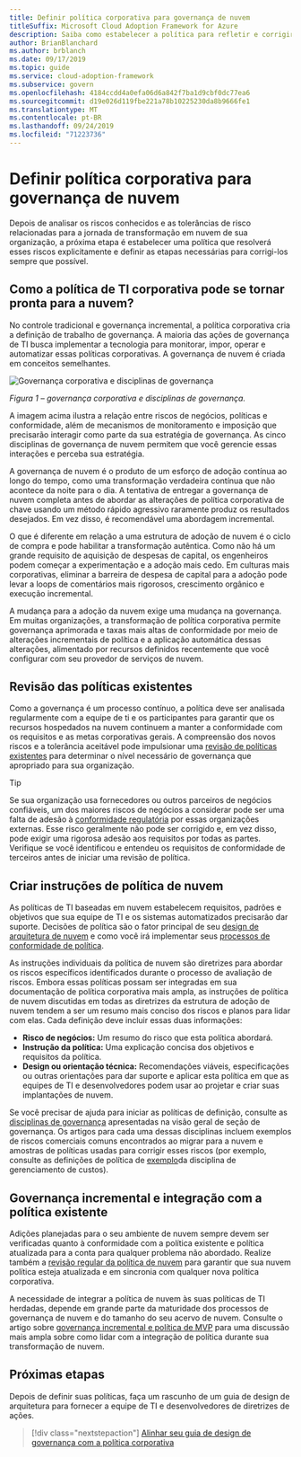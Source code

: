 ```yaml
---
title: Definir política corporativa para governança de nuvem
titleSuffix: Microsoft Cloud Adoption Framework for Azure
description: Saiba como estabelecer a política para refletir e corrigir riscos.
author: BrianBlanchard
ms.author: brblanch
ms.date: 09/17/2019
ms.topic: guide
ms.service: cloud-adoption-framework
ms.subservice: govern
ms.openlocfilehash: 4184ccdd4a0efa06d6a842f7ba1d9cbf0dc77ea6
ms.sourcegitcommit: d19e026d119fbe221a78b10225230da8b9666fe1
ms.translationtype: MT
ms.contentlocale: pt-BR
ms.lasthandoff: 09/24/2019
ms.locfileid: "71223736"
---
```

# <a name="define-corporate-policy-for-cloud-governance"></a>Definir política corporativa para governança de nuvem

Depois de analisar os riscos conhecidos e as tolerâncias de risco relacionadas para a jornada de transformação em nuvem de sua organização, a próxima etapa é estabelecer uma política que resolverá esses riscos explicitamente e definir as etapas necessárias para corrigi-los sempre que possível.

<!-- markdownlint-disable MD026 -->

## <a name="how-can-corporate-it-policy-become-cloud-ready"></a>Como a política de TI corporativa pode se tornar pronta para a nuvem?

No controle tradicional e governança incremental, a política corporativa cria a definição de trabalho de governança. A maioria das ações de governança de TI busca implementar a tecnologia para monitorar, impor, operar e automatizar essas políticas corporativas. A governança de nuvem é criada em conceitos semelhantes.

![Governança corporativa e disciplinas de governança](../../_images/operational-transformation-govern-highres.png)

*Figura 1 – governança corporativa e disciplinas de governança.*

A imagem acima ilustra a relação entre riscos de negócios, políticas e conformidade, além de mecanismos de monitoramento e imposição que precisarão interagir como parte da sua estratégia de governança. As cinco disciplinas de governança de nuvem permitem que você gerencie essas interações e perceba sua estratégia.

A governança de nuvem é o produto de um esforço de adoção contínua ao longo do tempo, como uma transformação verdadeira contínua que não acontece da noite para o dia. A tentativa de entregar a governança de nuvem completa antes de abordar as alterações de política corporativa de chave usando um método rápido agressivo raramente produz os resultados desejados. Em vez disso, é recomendável uma abordagem incremental.

O que é diferente em relação a uma estrutura de adoção de nuvem é o ciclo de compra e pode habilitar a transformação autêntica. Como não há um grande requisito de aquisição de despesas de capital, os engenheiros podem começar a experimentação e a adoção mais cedo. Em culturas mais corporativas, eliminar a barreira de despesa de capital para a adoção pode levar a loops de comentários mais rigorosos, crescimento orgânico e execução incremental.

A mudança para a adoção da nuvem exige uma mudança na governança. Em muitas organizações, a transformação de política corporativa permite governança aprimorada e taxas mais altas de conformidade por meio de alterações incrementais de política e a aplicação automática dessas alterações, alimentado por recursos definidos recentemente que você configurar com seu provedor de serviços de nuvem.

<!-- markdownlint-enable MD026 -->

## <a name="review-existing-policies"></a>Revisão das políticas existentes

Como a governança é um processo contínuo, a política deve ser analisada regularmente com a equipe de ti e os participantes para garantir que os recursos hospedados na nuvem continuem a manter a conformidade com os requisitos e as metas corporativas gerais. A compreensão dos novos riscos e a tolerância aceitável pode impulsionar uma [revisão de políticas existentes](./cloud-policy-review.md) para determinar o nível necessário de governança que apropriado para sua organização.

> [!TIP]
> Se sua organização usa fornecedores ou outros parceiros de negócios confiáveis, um dos maiores riscos de negócios a considerar pode ser uma falta de adesão à [conformidade regulatória](./regulatory-compliance.md) por essas organizações externas. Esse risco geralmente não pode ser corrigido e, em vez disso, pode exigir uma rigorosa adesão aos requisitos por todas as partes. Verifique se você identificou e entendeu os requisitos de conformidade de terceiros antes de iniciar uma revisão de política.

## <a name="create-cloud-policy-statements"></a>Criar instruções de política de nuvem

As políticas de TI baseadas em nuvem estabelecem requisitos, padrões e objetivos que sua equipe de TI e os sistemas automatizados precisarão dar suporte. Decisões de política são o fator principal de seu [design de arquitetura de nuvem](./governance-alignment.md) e como você irá implementar seus [processos de conformidade de política](./processes.md).

As instruções individuais da política de nuvem são diretrizes para abordar os riscos específicos identificados durante o processo de avaliação de riscos. Embora essas políticas possam ser integradas em sua documentação de política corporativa mais ampla, as instruções de política de nuvem discutidas em todas as diretrizes da estrutura de adoção de nuvem tendem a ser um resumo mais conciso dos riscos e planos para lidar com elas. Cada definição deve incluir essas duas informações:

- **Risco de negócios:** Um resumo do risco que esta política abordará.
- **Instrução da política:** Uma explicação concisa dos objetivos e requisitos da política.
- **Design ou orientação técnica:** Recomendações viáveis, especificações ou outras orientações para dar suporte e aplicar esta política em que as equipes de TI e desenvolvedores podem usar ao projetar e criar suas implantações de nuvem.

Se você precisar de ajuda para iniciar as políticas de definição, consulte as [disciplinas de governança](../governance-disciplines.md) apresentadas na visão geral de seção de governança. Os artigos para cada uma dessas disciplinas incluem exemplos de riscos comerciais comuns encontrados ao migrar para a nuvem e amostras de políticas usadas para corrigir esses riscos (por exemplo, consulte as definições de política de [exemplo](../cost-management/policy-statements.md)da disciplina de gerenciamento de custos).

## <a name="incremental-governance-and-integrating-with-existing-policy"></a>Governança incremental e integração com a política existente

Adições planejadas para o seu ambiente de nuvem sempre devem ser verificadas quanto à conformidade com a política existente e política atualizada para a conta para qualquer problema não abordado. Realize também a [revisão regular da política de nuvem](./cloud-policy-review.md) para garantir que sua nuvem política esteja atualizada e em sincronia com qualquer nova política corporativa.

A necessidade de integrar a política de nuvem às suas políticas de TI herdadas, depende em grande parte da maturidade dos processos de governança de nuvem e do tamanho do seu acervo de nuvem. Consulte o artigo sobre [governança incremental e política de MVP](./index.md) para uma discussão mais ampla sobre como lidar com a integração de política durante sua transformação de nuvem.

## <a name="next-steps"></a>Próximas etapas

Depois de definir suas políticas, faça um rascunho de um guia de design de arquitetura para fornecer a equipe de TI e desenvolvedores de diretrizes de ações.

> [!div class="nextstepaction"]
> [Alinhar seu guia de design de governança com a política corporativa](./governance-alignment.md)
